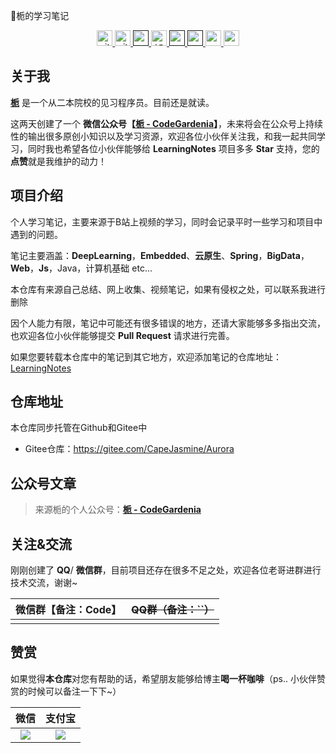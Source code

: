 <span> 📙栀的学习笔记 </span>

<p style="text-align: center">
    <!-- <a href="https://github.com/RGardenia"> <img src="https://img.shields.io/github/stars/RGardenia/Gardenia_Admin.svg" height="25px" alt="github follow" /> </a> -->
    <a href="https://github.com/RGardenia"> <img src="https://img.shields.io/github/stars/RGardenia/Gardenia_Admin.svg?style=social&label=Star&maxAge=2592000" height="25px" alt="github follow" /> </a>
    <!-- <a href="https://github.com/RGardenia?tab=followers"> <img src="https://img.shields.io/github/followers/RGardenia?label=Followers&style=plastic" height="25px" alt="github follow" /> </a> -->
    <a href="https://github.com/RGardenia?tab=followers"> <img src="https://img.shields.io/github/followers/RGardenia.svg?style=social&label=Follow&maxAge=2592000" height="25px" alt="github follow" /> </a>
    <!-- <a href="https://github.com/RGardenia"> <img src="https://img.shields.io/badge/&#8459-homepage-3875B7.svg?labelColor=21438A&style=plastic" height="25px" alt="RGardenia"/> </a> -->
    <!--  <a href=""><img src="https://img.shields.io/badge/scholar-4385FE.svg?&style=plastic&logo=google-scholar&logoColor=white" alt="Google Scholar" height="25px"/> </a> -->
    <a href=""> <img src="https://img.shields.io/badge/gmail-%23D14836.svg?&style=plastic&logo=gmail&logoColor=white" height="25px" alt="zy13916045171@163.com"/> </a>
    <a href="https://www.zhihu.com/people/eudaemonia-15-56"><img src="https://img.shields.io/badge/知乎-0079FF.svg?style=plastic&logo=zhihu&logoColor=white" height="25px" alt="知乎"/> </a>
    <!-- -->
    <a href=""> <img src="https://img.shields.io/badge/-CV-black?style=plastic" height="25px"/> </a>
    <a href=""> <img src="https://badgen.net/badge/icon/docker?icon=docker&label" height="25px"/> </a>
    <a href="https://gitee.com/CapeJasmine"> <img src="https://img.shields.io/badge/GIT-E44C30?style=for-the-badge&logo=git&logoColor=white" height="25px"/> </a>
    <a href="https://gitee.com/CapeJasmine"> <img src="https://img.shields.io/badge/--F05032?logo=git&logoColor=ffffff" height="25px"/> </a>

</p>

## 关于我

[**栀**](https://gitee.com/moxi159753/LearningNotes/raw/master/doc/images/qq/添加栀.png) 是一个从二本院校的见习程序员。目前还是就读。

这两天创建了一个 **微信公众号【[栀 - CodeGardenia](https://cdn.jsdelivr.net/gh/Rainbow503/PicGo/img/qrcode_for_gh_a26309d973dd_860.jpg)】**，未来将会在公众号上持续性的输出很多原创小知识以及学习资源，欢迎各位小伙伴关注我，和我一起共同学习，同时我也希望各位小伙伴能够给 **LearningNotes** 项目多多 **Star** 支持，您的**点赞**就是我维护的动力！

## 项目介绍

个人学习笔记，主要来源于B站上视频的学习，同时会记录平时一些学习和项目中遇到的问题。



笔记主要涵盖：**DeepLearning**，**Embedded**、**云原生**、**Spring**，**BigData**，**Web**，**Js**，Java，计算机基础 etc...

本仓库有来源自己总结、网上收集、视频笔记，如果有侵权之处，可以联系我进行删除

因个人能力有限，笔记中可能还有很多错误的地方，还请大家能够多多指出交流，也欢迎各位小伙伴能够提交 **Pull Request** 请求进行完善。

如果您要转载本仓库中的笔记到其它地方，欢迎添加笔记的仓库地址：[LearningNotes](https://gitee.com/CapeJasmine/Aurora)



## 仓库地址

本仓库同步托管在Github和Gitee中

- Gitee仓库：https://gitee.com/CapeJasmine/Aurora


## 公众号文章

> 来源栀的个人公众号：**[栀 - CodeGardenia](https://gitee.com/moxi159753/wx_picture/raw/master/picture/%E5%85%AC%E4%BC%97%E5%8F%B7.jpg)**


## 关注&交流

刚刚创建了 **QQ**/ **微信群**，目前项目还存在很多不足之处，欢迎各位老哥进群进行技术交流，谢谢~

| 微信群【备注：Code】 | ~~QQ群（备注：``）~~ |
| :------------------: | :------------------: |
|                      |                      |

## 赞赏

如果觉得**本仓库**对您有帮助的话，希望朋友能够给博主**喝一杯咖啡**（ps.. 小伙伴赞赏的时候可以备注一下下~）

|                             微信                             |                            支付宝                            |
| :----------------------------------------------------------: | :----------------------------------------------------------: |
| <img src="https://cdn.jsdelivr.net/gh/Rainbow503/PicGo/img/微信支付.png"> | <img src="https://cdn.jsdelivr.net/gh/Rainbow503/PicGo/img/支付宝.png"> |


